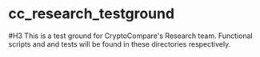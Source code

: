 # cc_research_testground

#H3 This is a test ground for CryptoCompare's Research team. Functional scripts and and tests will be found in these directories respectively.
